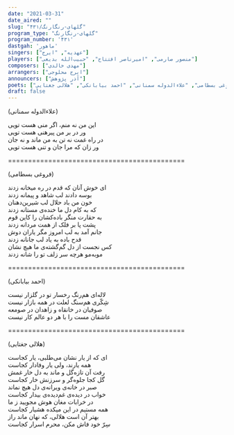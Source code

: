 ```yaml
---
date: "2021-03-31"
date_aired: ""
slug: "گلهای-رنگارنگ/۴۳۱"
program_type: "گلهای-رنگارنگ"
program_number: '۴۳۱'
dastgah: 'ماهور'
singers: ["عهدیه", "ایرج"]
players: ["منصور صارمی", "امیرناصر افتتاح", "حبیب‌الله بدیعی"]
composers: ["مهدی خالدی"]
arrangers: ["ایرج محلوجی"]
announcers: ["آذر پژوهش"]
poets: ["فروغی بسطامی", "علاءالدوله سمنانی", "احمد بیابانکی", "هلالی جغتایی"]
draft: false
---
```


(علاءالدوله سمنانی)  

این من نه منم، اگر منی هست تویی  
ور در بر من پیرهنی هست تویی  
در راه غمت نه تن به من ماند و نه جان  
ور زان که مرا جان و تنی هست تویی  

============================================  

(فروغی بسطامی)  

ای خوش آنان که قدم در ره میخانه زدند  
بوسه دادند لب شاهد و پیمانه زدند  
خون من باد حلال لب شیرین‌دهنان  
که به کام دل ما خنده‌ی مستانه زدند  
به حقارت منگر باده‌کشان را کاین قوم  
پشت پا بر فلک از همت مردانه زدند  
جانم آمد به لب امروز مگر یاران دوش  
قدح باده به یاد لب جانانه زدند  
کس نجست از دل گم‌گشته‌ی ما هیچ نشان  
موبه‌مو هرچه سر زلف تو را شانه زدند  

============================================  

(احمد بیابانکی)  

لاله‌ای هم‌رنگ رخسار تو در گلزار نیست  
شِکّری هم‌سنگ لعلت در همه بازار نیست  
صوفیان در خانقاه و زاهدان در صومعه  
عاشقان مست را با هر دو عالم کار نیست  

============================================  

(هلالی جغتایی)  

ای که از یار نشان می‌طلبی، یار کجاست  
همه یارند، ولی یار وفادار کجاست  
رفت آن تازه‌گل و ماند به دل خار غمش  
گل کجا جلوه‌گر و سرزنش خار کجاست  
صبر در خانه‌ی ویرانه‌ی دل هیچ نماند  
خواب در دیده‌ی غم‌دیده‌ی بیدار کجاست  
در خرابات مغان هوش مجویید ز ما  
همه مستیم در این میکده هشیار کجاست  
بهتر آن است هلالی، که نهان ماند راز  
سِرّ خود فاش مکن، محرم اسرار کجاست  
